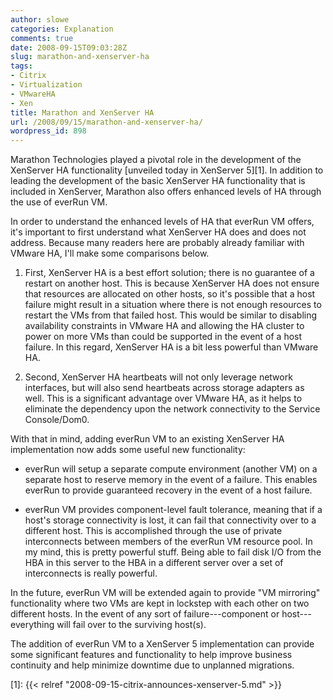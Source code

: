 ```yaml
---
author: slowe
categories: Explanation
comments: true
date: 2008-09-15T09:03:28Z
slug: marathon-and-xenserver-ha
tags:
- Citrix
- Virtualization
- VMwareHA
- Xen
title: Marathon and XenServer HA
url: /2008/09/15/marathon-and-xenserver-ha/
wordpress_id: 898
---
```


Marathon Technologies played a pivotal role in the development of the XenServer HA functionality [unveiled today in XenServer 5][1]. In addition to leading the development of the basic XenServer HA functionality that is included in XenServer, Marathon also offers enhanced levels of HA through the use of everRun VM.

In order to understand the enhanced levels of HA that everRun VM offers, it's important to first understand what XenServer HA does and does not address. Because many readers here are probably already familiar with VMware HA, I'll make some comparisons below.

1. First, XenServer HA is a best effort solution; there is no guarantee of a restart on another host. This is because XenServer HA does not ensure that resources are allocated on other hosts, so it's possible that a host failure might result in a situation where there is not enough resources to restart the VMs from that failed host. This would be similar to disabling availability constraints in VMware HA and allowing the HA cluster to power on more VMs than could be supported in the event of a host failure. In this regard, XenServer HA is a bit less powerful than VMware HA.

2. Second, XenServer HA heartbeats will not only leverage network interfaces, but will also send heartbeats across storage adapters as well. This is a significant advantage over VMware HA, as it helps to eliminate the dependency upon the network connectivity to the Service Console/Dom0.

With that in mind, adding everRun VM to an existing XenServer HA implementation now adds some useful new functionality:

* everRun will setup a separate compute environment (another VM) on a separate host to reserve memory in the event of a failure. This enables everRun to provide guaranteed recovery in the event of a host failure.

* everRun VM provides component-level fault tolerance, meaning that if a host's storage connectivity is lost, it can fail that connectivity over to a different host. This is accomplished through the use of private interconnects between members of the everRun VM resource pool. In my mind, this is pretty powerful stuff. Being able to fail disk I/O from the HBA in this server to the HBA in a different server over a set of interconnects is really powerful.

In the future, everRun VM will be extended again to provide "VM mirroring" functionality where two VMs are kept in lockstep with each other on two different hosts. In the event of any sort of failure---component or host---everything will fail over to the surviving host(s).

The addition of everRun VM to a XenServer 5 implementation can provide some significant features and functionality to help improve business continuity and help minimize downtime due to unplanned migrations.

[1]: {{< relref "2008-09-15-citrix-announces-xenserver-5.md" >}}
